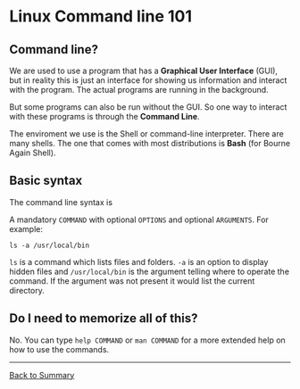 # Linux Command line 101

## Command line?
We are used to use a program that has a **Graphical User Interface** (GUI), but in reality this is just an interface for showing us information and interact with the program. The actual programs are running in the background.

But some programs can also be run without the GUI. So one way to interact with these programs is through the **Command Line**.

The enviroment we use is the Shell or command-line interpreter. There are many shells. The one that comes with most distributions is **Bash** (for Bourne Again Shell).

## Basic syntax
The command line syntax is

A mandatory `COMMAND` with optional `OPTIONS` and optional `ARGUMENTS`. For example:
```
ls -a /usr/local/bin
```
`ls` is a command which lists files and folders. `-a` is an option to display hidden files and `/usr/local/bin` is the argument telling where to operate the command. If the argument was not present it would list the current directory.

## Do I need to memorize all of this?
No. You can type `help COMMAND` or `man COMMAND` for a more extended help on how to use the commands.

---
[Back to Summary](../summary.md)
